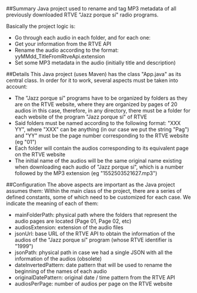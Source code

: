 ##Summary
Java project used to rename and tag MP3 metadata of all previously downloaded RTVE "Jazz porque sí" radio programs.

Basically the project logic is:
- Go through each audio in each folder, and for each one:
- Get your information from the RTVE API
- Rename the audio according to the format: yyMMdd_TitleFromRtveApi.extension
- Set some MP3 metadata in the audio (initially title and description)

##Details
This Java project (uses Maven) has the class "App.java" as its central class. In order for it to work, several aspects must be taken into account:
* The "Jazz porque sí" programs have to be organized by folders as they are on the RTVE website, where they are organized by pages of 20 audios in this case, therefore, in any directory, there must be a folder for each website of the program "Jazz porque sí" of RTVE
* Said folders must be named according to the following format: "XXX YY", where "XXX" can be anything (in our case we put the string "Pag") and "YY" must be the page number corresponding to the RTVE website (eg "01")
* Each folder will contain the audios corresponding to its equivalent page on the RTVE website
* The initial name of the audios will be the same original name existing when downloading each audio of "Jazz porque sí", which is a number followed by the MP3 extension (eg "1552503521627.mp3")

##Configuration
The above aspects are important as the Java project assumes them:
Within the main class of the project, there are a series of defined constants, some of which need to be customized for each case. We indicate the meaning of each of them:
* mainFolderPath: physical path where the folders that represent the audio pages are located (Page 01, Page 02, etc)
* audiosExtension: extension of the audio files
* jsonUrl: base URL of the RTVE API to obtain the information of the audios of the "Jazz porque sí" program (whose RTVE identifier is "1999")
* jsonPath: physical path in case we had a single JSON with all the information of the audios (obsolete)
* dateInvertedPattern: date pattern that will be used to rename the beginning of the names of each audio
* originalDatePattern: original date / time pattern from the RTVE API
* audiosPerPage: number of audios per page on the RTVE website